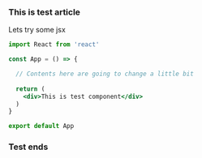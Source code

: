 <!---
<title>This is something very interesting</title>
<description>Lets try if the script can access this</description>
<keywords>Test</keywords>
<author>Tapio Salonen</author>
--->
### This is test article

Lets try some jsx

```jsx
import React from 'react'

const App = () => {

  // Contents here are going to change a little bit
  
  return (
    <div>This is test component</div>
  )
}

export default App
```

### Test ends
